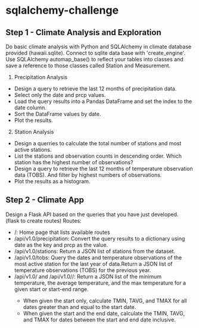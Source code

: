 # sqlalchemy-challenge

Step 1 - Climate Analysis and Exploration
-
Do basic climate analysis with Python and SQLAlchemy in climate database provided (hawaii.sqlite). Connect to sqlite data base with 'create_engine'.
Use SQLAlchemy automap_base() to reflect your tables into classes and save a reference to those classes called Station and Measurement.

1. Precipitation Analysis
- Design a query to retrieve the last 12 months of precipitation data.
- Select only the date and prcp values.
- Load the query results into a Pandas DataFrame and set the index to the date column.
- Sort the DataFrame values by date.
- Plot the results.

2. Station Analysis
- Design a querries to calculate the total number of stations and most active stations.
- List the stations and observation counts in descending order. Which station has the highest number of observations?
- Design a query to retrieve the last 12 months of temperature observation data (TOBS). And filter by highest numbers of observations.
- Plot the results as a histogram.

Step 2 - Climate App
- 
Design a Flask API based on the queries that you have just developed. (flask to create routes)
Routes:
- /: Home page that lists available routes
- /api/v1.0/precipitation: Convert the query results to a dictionary using date as the key and prcp as the value.
- /api/v1.0/stations: Return a JSON list of stations from the dataset.
- /api/v1.0/tobs: Query the dates and temperature observations of the most active station for the last year of data.Return a JSON list of temperature observations (TOBS) for the previous year.
- /api/v1.0/<start> and /api/v1.0/<start>/<end>: Return a JSON list of the minimum temperature, the average temperature, and the max temperature for a given start or start-end range.
  - When given the start only, calculate TMIN, TAVG, and TMAX for all dates greater than and equal to the start date.
  - When given the start and the end date, calculate the TMIN, TAVG, and TMAX for dates between the start and end date inclusive.
